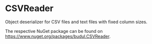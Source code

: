 # CSVReader

Object deserializer for CSV files and text files with fixed column sizes.

The respective NuGet package can be found on https://www.nuget.org/packages/budul.CSVReader.
